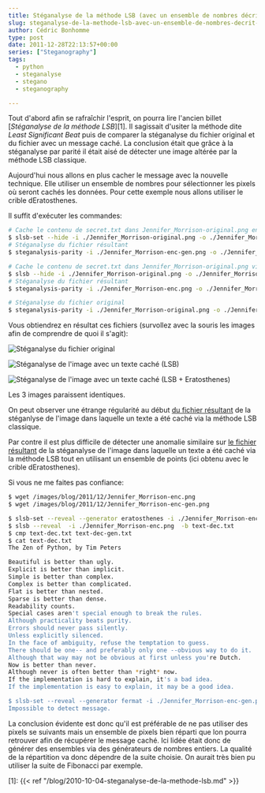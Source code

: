 ```yaml
---
title: Stéganalyse de la méthode LSB (avec un ensemble de nombres décrit par crible d’Eratosthenes)
slug: steganalyse-de-la-methode-lsb-avec-un-ensemble-de-nombres-decrit-par-crible-deratosthenes
author: Cédric Bonhomme
type: post
date: 2011-12-28T22:13:57+00:00
series: ["Steganography"]
tags:
  - python
  - steganalyse
  - stegano
  - steganography

---
```

Tout d'abord afin se rafraîchir l'esprit, on pourra lire l'ancien billet
[_Stéganalyse de la méthode LSB_][1]. Il sagissait d'usiter la méthode dite
_Least Significant Beat_ puis de comparer la stéganalyse du fichier original
et du fichier avec un message caché. La conclusion était que grâce à la
stéganalyse par parité il était aisé de détecter une image altérée par la
méthode LSB classique.

Aujourd'hui nous allons en plus cacher le message avec la nouvelle technique.
Elle utiliser un ensemble de nombres pour sélectionner les pixels
où seront cachés les données. Pour cette exemple nous allons utiliser le
crible dEratosthenes.

Il suffit d'exécuter les commandes:

```bash
# Cache le contenu de secret.txt dans Jennifer_Morrison-original.png en utilisant l'ensemble des nombres décrit par le crible d'Eratosthenes
$ slsb-set --hide -i ./Jennifer_Morrison-original.png -o ./Jennifer_Morrison-enc-gen.png --generator eratosthenes -f ./secret.txt
# Stéganalyse du fichier résultant 
$ steganalysis-parity -i ./Jennifer_Morrison-enc-gen.png -o ./Jennifer_Morrison-en-gen-steg.png

# Cache le contenu de secret.txt dans Jennifer_Morrison-original.png via la méthode <a href="http://blog.cedricbonhomme.org/2010/10/01/lena/">LSB classique</a>
$ slsb --hide -i ./Jennifer_Morrison-original.png -o ./Jennifer_Morrison-enc.png  -f ./secret.txt 
# Stéganalyse du fichier résultant
$ steganalysis-parity -i ./Jennifer_Morrison-enc.png -o ./Jennifer_Morrison-en-steg.png 

# Stéganalyse du fichier original
$ steganalysis-parity -i ./Jennifer_Morrison-original.png -o ./Jennifer_Morrison-steg.png
```

Vous obtiendrez en résultat ces fichiers (survollez avec la souris les images afin de
comprendre de quoi il s'agit):

![Stéganalyse du fichier original](/images/blog/2011/12/Jennifer_Morrison-original.png)

![Stéganalyse de l'image avec un texte caché (LSB)](/images/blog/2011/12/Jennifer_Morrison-enc.png)
  
![Stéganalyse de l'image avec un texte caché (LSB + Eratosthenes)](/images/blog/2011/12/Jennifer_Morrison-enc-gen.png)
  

Les 3 images paraissent identiques.

On peut observer une étrange régularité au début
<a href="/images/blog/2011/12/Jennifer_Morrison-en-steg.png">du fichier résultant</a>
de la stéganlyse de l'image dans laquelle un texte a été caché via la méthode LSB classique.

Par contre il est plus difficile de détecter une anomalie similaire sur
<a href="/images/blog/2011/12/Jennifer_Morrison-en-gen-steg.png">le fichier résultant</a>
de la stéganalyse de l'image dans laquelle un texte a été caché via la méthode LSB
tout en utilisant un ensemble de points (ici obtenu avec le crible dEratosthenes).

Si vous ne me faites pas confiance:

```bash
$ wget /images/blog/2011/12/Jennifer_Morrison-enc.png
$ wget /images/blog/2011/12/Jennifer_Morrison-enc-gen.png

$ slsb-set --reveal --generator eratosthenes -i ./Jennifer_Morrison-enc-gen.png  -b text-dec-gen.txt
$ slsb --reveal  -i ./Jennifer_Morrison-enc.png  -b text-dec.txt
$ cmp text-dec.txt text-dec-gen.txt 
$ cat text-dec.txt 
The Zen of Python, by Tim Peters

Beautiful is better than ugly.
Explicit is better than implicit.
Simple is better than complex.
Complex is better than complicated.
Flat is better than nested.
Sparse is better than dense.
Readability counts.
Special cases aren't special enough to break the rules.
Although practicality beats purity.
Errors should never pass silently.
Unless explicitly silenced.
In the face of ambiguity, refuse the temptation to guess.
There should be one-- and preferably only one --obvious way to do it.
Although that way may not be obvious at first unless you're Dutch.
Now is better than never.
Although never is often better than *right* now.
If the implementation is hard to explain, it's a bad idea.
If the implementation is easy to explain, it may be a good idea.

$ slsb-set --reveal --generator fermat -i ./Jennifer_Morrison-enc-gen.png  -b text-dec-gen.txt
Impossible to detect message.
```

La conclusion évidente est donc qu'il est préférable de ne pas utiliser des
pixels se suivants mais un ensemble de pixels bien réparti que lon pourra
retrouver afin de récupérer le message caché. Ici lidée était donc de générer
des ensembles via des générateurs de nombres entiers. La qualité de la
répartition va donc dépendre de la suite choisie. On aurait très bien pu
utiliser la suite de Fibonacci par exemple.

 [1]: {{< ref "/blog/2010-10-04-steganalyse-de-la-methode-lsb.md" >}}

